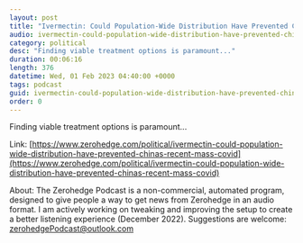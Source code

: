 ```yaml
---
layout: post
title: "Ivermectin: Could Population-Wide Distribution Have Prevented China's Recent Mass COVID Outbreak?"
audio: ivermectin-could-population-wide-distribution-have-prevented-chinas-recent-mass-covid-0
category: political
desc: "Finding viable treatment options is paramount..."
duration: 00:06:16
length: 376
datetime: Wed, 01 Feb 2023 04:40:00 +0000
tags: podcast
guid: ivermectin-could-population-wide-distribution-have-prevented-chinas-recent-mass-covid-0
order: 0
---
```

Finding viable treatment options is paramount...

Link: [https://www.zerohedge.com/political/ivermectin-could-population-wide-distribution-have-prevented-chinas-recent-mass-covid](https://www.zerohedge.com/political/ivermectin-could-population-wide-distribution-have-prevented-chinas-recent-mass-covid)

About: The Zerohedge Podcast is a non-commercial, automated program, designed to give people a way to get news from Zerohedge in an audio format.  I am actively working on tweaking and improving the setup to create a better listening experience (December 2022).  Suggestions are welcome: [zerohedgePodcast@outlook.com](mailto:zerohedgePodcast@outlook.com)